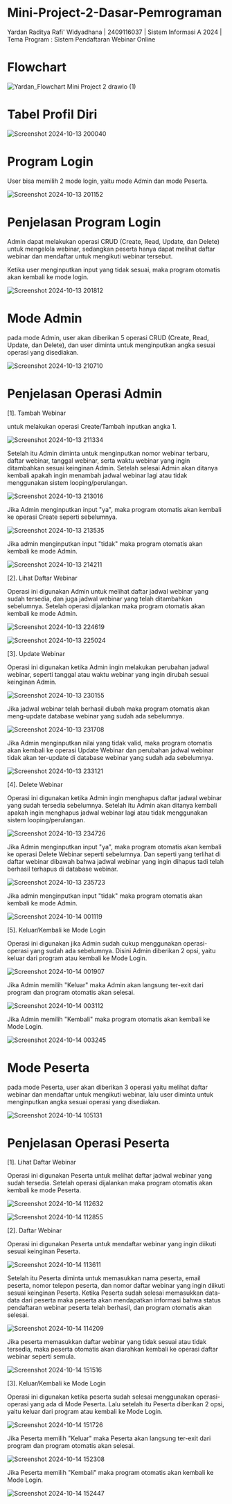 # Mini-Project-2-Dasar-Pemrograman
Yardan Raditya Rafi' Widyadhana | 2409116037 | Sistem Informasi A 2024 | Tema Program : Sistem Pendaftaran Webinar Online

# Flowchart
![Yardan_Flowchart Mini Project 2 drawio (1)](https://github.com/user-attachments/assets/1dd0e4f7-d450-42be-97a9-326efc4cbde1)

# Tabel Profil Diri
![Screenshot 2024-10-13 200040](https://github.com/user-attachments/assets/5888d145-4246-4c77-bbcc-86542b7dfc6c)

# Program Login
User bisa memilih 2 mode login, yaitu mode Admin dan mode Peserta.

![Screenshot 2024-10-13 201152](https://github.com/user-attachments/assets/ce063945-2a1e-4e4f-bde3-d5d78d13564c)

# Penjelasan Program Login
Admin dapat melakukan operasi CRUD (Create, Read, Update, dan Delete) untuk mengelola webinar, sedangkan peserta hanya dapat melihat daftar webinar dan mendaftar untuk mengikuti webinar tersebut.

Ketika user menginputkan input yang tidak sesuai, maka program otomatis akan kembali ke mode login.

![Screenshot 2024-10-13 201812](https://github.com/user-attachments/assets/b40a500a-e8b4-4f82-9c5f-2ea496747f57)

# Mode Admin
pada mode Admin, user akan diberikan 5 operasi CRUD (Create, Read, Update, dan Delete), dan user diminta untuk menginputkan angka sesuai operasi yang disediakan.

![Screenshot 2024-10-13 210710](https://github.com/user-attachments/assets/9ac43452-b683-4754-8ca5-17ec9ebadba7)

# Penjelasan Operasi Admin
[1]. Tambah Webinar

untuk melakukan operasi Create/Tambah inputkan angka 1.

![Screenshot 2024-10-13 211334](https://github.com/user-attachments/assets/6a71aaa7-4988-4e29-a4f1-9454687d1657)

Setelah itu Admin diminta untuk menginputkan nomor webinar terbaru, daftar webinar, tanggal webinar, serta waktu webinar yang ingin ditambahkan sesuai keinginan Admin. Setelah selesai Admin akan ditanya kembali apakah ingin menambah jadwal webinar lagi atau tidak menggunakan sistem looping/perulangan.

![Screenshot 2024-10-13 213016](https://github.com/user-attachments/assets/bab2d70d-4b0e-4e21-9f1e-f276113dfd17)

Jika Admin menginputkan input "ya", maka program otomatis akan kembali ke operasi Create seperti sebelumnya.

![Screenshot 2024-10-13 213535](https://github.com/user-attachments/assets/de926d0e-ac2e-472c-8691-ef038d6166e5)

Jika admin menginputkan input "tidak" maka program otomatis akan kembali ke mode Admin.

![Screenshot 2024-10-13 214211](https://github.com/user-attachments/assets/bba036ea-48d2-4445-a714-0db305c8bd4f)

[2]. Lihat Daftar Webinar

Operasi ini digunakan Admin untuk melihat daftar jadwal webinar yang sudah tersedia, dan juga jadwal webinar yang telah ditambahkan sebelumnya. Setelah operasi dijalankan maka program otomatis akan kembali ke mode Admin.

![Screenshot 2024-10-13 224619](https://github.com/user-attachments/assets/f7c9cd93-2bf7-4c90-b0ff-a7f9f26b709e)

![Screenshot 2024-10-13 225024](https://github.com/user-attachments/assets/f371ad23-3d12-4c8a-b102-deb7a67e70e9)

[3]. Update Webinar

Operasi ini digunakan ketika Admin ingin melakukan perubahan jadwal webinar, seperti tanggal atau waktu webinar yang ingin dirubah sesuai keinginan Admin.

![Screenshot 2024-10-13 230155](https://github.com/user-attachments/assets/76a485cb-5a58-45cf-9ace-2e040ec11acf)

Jika jadwal webinar telah berhasil diubah maka program otomatis akan meng-update database webinar yang sudah ada sebelumnya.

![Screenshot 2024-10-13 231708](https://github.com/user-attachments/assets/45c3a417-2bc7-4da1-a0e6-72f387198aa5)

Jika Admin menginputkan nilai yang tidak valid, maka program otomatis akan kembali ke operasi Update Webinar dan perubahan jadwal webinar tidak akan ter-update di database webinar yang sudah ada sebelumnya.

![Screenshot 2024-10-13 233121](https://github.com/user-attachments/assets/92cab846-7387-4be4-b0e9-a4594c1910d2)

[4]. Delete Webinar

Operasi ini digunakan ketika Admin ingin menghapus daftar jadwal webinar yang sudah tersedia sebelumnya. Setelah itu Admin akan ditanya kembali apakah ingin menghapus jadwal webinar lagi atau tidak menggunakan sistem looping/perulangan.

![Screenshot 2024-10-13 234726](https://github.com/user-attachments/assets/7a9908ea-1d74-4665-a8e9-c63fb1b97766)

Jika Admin menginputkan input "ya", maka program otomatis akan kembali ke operasi Delete Webinar seperti sebelumnya. Dan seperti yang terlihat di daftar webinar dibawah bahwa jadwal webinar yang ingin dihapus tadi telah berhasil terhapus di database webinar.

![Screenshot 2024-10-13 235723](https://github.com/user-attachments/assets/8663551f-2af8-4396-89a9-8394f4ebc7cb)

Jika admin menginputkan input "tidak" maka program otomatis akan kembali ke mode Admin.

![Screenshot 2024-10-14 001119](https://github.com/user-attachments/assets/72ccf01e-6e26-4675-89a1-363f1eb35548)

[5]. Keluar/Kembali ke Mode Login

Operasi ini digunakan jika Admin sudah cukup menggunakan operasi-operasi yang sudah ada sebelumnya. Disini Admin diberikan 2 opsi, yaitu keluar dari program atau kembali ke Mode Login.

![Screenshot 2024-10-14 001907](https://github.com/user-attachments/assets/08cf4512-94fe-47d3-9b07-c5db8cda894c)

Jika Admin memilih "Keluar" maka Admin akan langsung ter-exit dari program dan program otomatis akan selesai.

![Screenshot 2024-10-14 003112](https://github.com/user-attachments/assets/bca5dafc-a8f5-40e4-8b79-029ca573c1d8)

Jika Admin memilih "Kembali" maka program otomatis akan kembali ke Mode Login.

![Screenshot 2024-10-14 003245](https://github.com/user-attachments/assets/20f42162-b6a8-47a3-aa71-d5915f9f2e44)

# Mode Peserta
pada mode Peserta, user akan diberikan 3 operasi yaitu melihat daftar webinar dan mendaftar untuk mengikuti webinar, lalu user diminta untuk menginputkan angka sesuai operasi yang disediakan.

![Screenshot 2024-10-14 105131](https://github.com/user-attachments/assets/5245aeff-f11f-4d3a-8b01-6022b99013d7)

# Penjelasan Operasi Peserta
[1]. Lihat Daftar Webinar

Operasi ini digunakan Peserta untuk melihat daftar jadwal webinar yang sudah tersedia. Setelah operasi dijalankan maka program otomatis akan kembali ke mode Peserta.

![Screenshot 2024-10-14 112632](https://github.com/user-attachments/assets/51842e13-5c43-40f1-b14a-c267f92d3d9f)

![Screenshot 2024-10-14 112855](https://github.com/user-attachments/assets/786825b2-9a0f-42dc-b942-f6ad9aca1e78)

[2]. Daftar Webinar

Operasi ini digunakan Peserta untuk mendaftar webinar yang ingin diikuti sesuai keinginan Peserta.

![Screenshot 2024-10-14 113611](https://github.com/user-attachments/assets/d035ebf2-4ac4-4c4f-9f3d-a5bd656b744e)

Setelah itu Peserta diminta untuk memasukkan nama peserta, email peserta, nomor telepon peserta, dan nomor daftar webinar yang ingin diikuti sesuai keinginan Peserta. Ketika Peserta sudah selesai memasukkan data-data dari peserta maka peserta akan mendapatkan informasi bahwa status pendaftaran webinar peserta telah berhasil, dan program otomatis akan selesai.

![Screenshot 2024-10-14 114209](https://github.com/user-attachments/assets/5ab6cc6b-b06b-4673-99ee-f11d1e663b62)

Jika peserta memasukkan daftar webinar yang tidak sesuai atau tidak tersedia, maka peserta otomatis akan diarahkan kembali ke operasi daftar webinar seperti semula.

![Screenshot 2024-10-14 151516](https://github.com/user-attachments/assets/c16df1c7-832c-4020-9d14-ceaed33756f1)

[3]. Keluar/Kembali ke Mode Login

Operasi ini digunakan ketika peserta sudah selesai menggunakan operasi-operasi yang ada di Mode Peserta. Lalu setelah itu Peserta diberikan 2 opsi, yaitu keluar dari program atau kembali ke Mode Login.

![Screenshot 2024-10-14 151726](https://github.com/user-attachments/assets/5522d432-4c76-45d6-a917-6dd3c14b734c)

Jika Peserta memilih "Keluar" maka Peserta akan langsung ter-exit dari program dan program otomatis akan selesai.

![Screenshot 2024-10-14 152308](https://github.com/user-attachments/assets/8864e60e-d495-42ae-8fa5-19f5ce66077c)

Jika Peserta memilih "Kembali" maka program otomatis akan kembali ke Mode Login.

![Screenshot 2024-10-14 152447](https://github.com/user-attachments/assets/9a17b5ce-7c72-40e8-8443-a731860c6120)
